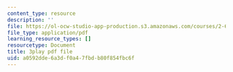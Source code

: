 ```yaml
---
content_type: resource
description: ''
file: https://ol-ocw-studio-app-production.s3.amazonaws.com/courses/2-627-fundamentals-of-photovoltaics-fall-2013/a0592dde6a3df0a47fbdb80f854fbc6f_uLbqhIp3ahc.pdf
file_type: application/pdf
learning_resource_types: []
resourcetype: Document
title: 3play pdf file
uid: a0592dde-6a3d-f0a4-7fbd-b80f854fbc6f
---
```

